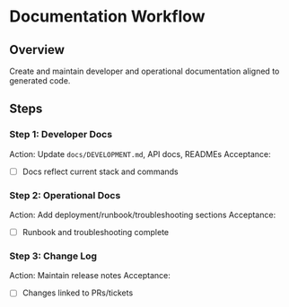 # Documentation Workflow

## Overview
Create and maintain developer and operational documentation aligned to generated code.

## Steps

### Step 1: Developer Docs
Action: Update `docs/DEVELOPMENT.md`, API docs, READMEs
Acceptance:
- [ ] Docs reflect current stack and commands

### Step 2: Operational Docs
Action: Add deployment/runbook/troubleshooting sections
Acceptance:
- [ ] Runbook and troubleshooting complete

### Step 3: Change Log
Action: Maintain release notes
Acceptance:
- [ ] Changes linked to PRs/tickets